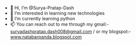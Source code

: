 - 👋 Hi, I’m @Surya-Pratap-Dash
- 👀 I’m interested in learning new technologies 
- 🌱 I’m currently learning python
- 📫 You can reach out to me through my gmail:- suryadashpratap.dash008@gmail.com / or my blogspot:- www.natabarpanda.blogspot.com

<!---
Surya-Pratap-Dash/Surya-Pratap-Dash is a ✨ special ✨ repository because its `README.md` (this file) appears on your GitHub profile.
You can click the Preview link to take a look at your changes.
--->
